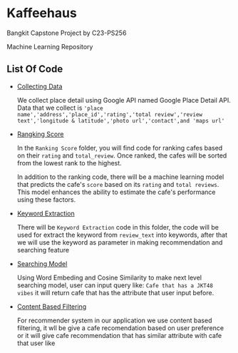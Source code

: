 # Kaffeehaus

Bangkit Capstone Project by C23-PS256

Machine Learning Repository

## List Of Code

  - [Collecting Data](https://github.com/Bangkit-Capstone-C23-PS256/Kaffeehaus_Machine_Learning/tree/main/Collecting%20Data) 
    
    We collect place detail using Google API named Google Place Detail API.
    Data that we collect is `'place name','address','place_id','rating','total review','review text','longitude & latitude','photo url','contact',and 'maps url'`
  
  - [Rangking Score](https://github.com/Bangkit-Capstone-C23-PS256/Kaffeehaus_Machine_Learning/tree/main/Rangking%20Score) 
    
    In the `Ranking Score` folder, you will find code for ranking cafes based on their `rating` and `total_review`. Once ranked, the cafes will be sorted from the lowest rank to the highest.

    In addition to the ranking code, there will be a machine learning model that predicts the cafe's `score` based on its `rating` and `total reviews`. This model enhances the ability to estimate the cafe's performance using these factors.

  - [Keyword Extraction](https://github.com/Bangkit-Capstone-C23-PS256/Kaffeehaus_Machine_Learning/tree/main/Keyword%20Extraction)
    
    There will be `Keyword Extraction` code in this folder, the code will be used for extract the keyword from `review_text` into keywords, after that we will use the keyword as parameter in making recommendation and searching feature
    
  - [Searching Model](https://github.com/Bangkit-Capstone-C23-PS256/Kaffeehaus_Machine_Learning/tree/main/Tensorflow%20%20Words%20Embedding%20Model)

    Using Word Embeding and Cosine Similarity to make next level searching model, user can input query like: `Cafe that has a JKT48 vibes` it will return cafe that has the attribute that user input before.
    
  - [Content Based Filtering](https://github.com/Bangkit-Capstone-C23-PS256/Kaffeehaus_Machine_Learning/tree/main/Content%20Based%20Filtering)
 
    For recommender system in our application we use content based filtering, it wll be give a cafe recomendation based on user preference or it will give cafe recommendation that has similar attribute with cafe that user like


